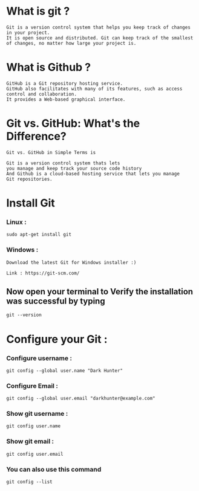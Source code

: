 # What is git ?

```
Git is a version control system that helps you keep track of changes in your project. 
It is open source and distributed. Git can keep track of the smallest of changes, no matter how large your project is.

 ```
 
 # What is Github ?
 
 ```
GitHub is a Git repository hosting service. 
GitHub also facilitates with many of its features, such as access control and collaboration.
It provides a Web-based graphical interface.
 ```
# Git vs. GitHub: What's the Difference?
```
Git vs. GitHub in Simple Terms is  

Git is a version control system thats lets
you manage and keep track your source code history
And Github is a cloud-based hosting service that lets you manage 
Git repositories.

```
# Install Git 

### Linux :

```
sudo apt-get install git
```
### Windows :
```
Download the latest Git for Windows installer :)

Link : https://git-scm.com/

```
## Now open your terminal  to Verify the installation was successful by typing
```
git --version
```
# Configure your Git :

### Configure username :

```
git config --global user.name "Dark Hunter"
```
### Configure Email :

```
git config --global user.email "darkhunter@example.com"
```
### Show git username :

```
git config user.name
```
### Show git email :

```
git config user.email
```

### You can also use  this command

```
git config --list
```






